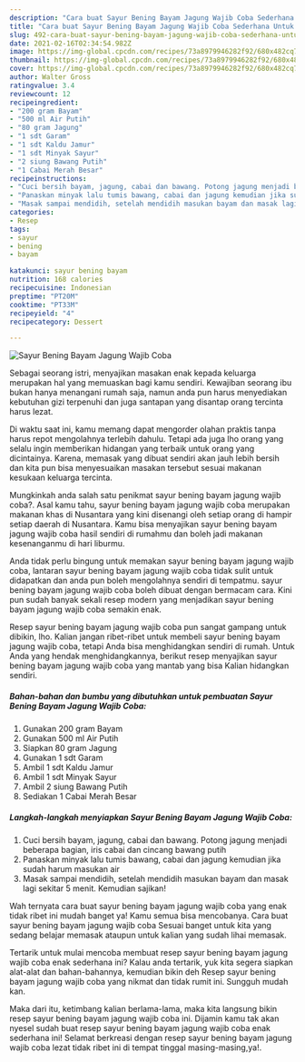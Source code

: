 ```yaml
---
description: "Cara buat Sayur Bening Bayam Jagung Wajib Coba Sederhana Untuk Jualan"
title: "Cara buat Sayur Bening Bayam Jagung Wajib Coba Sederhana Untuk Jualan"
slug: 492-cara-buat-sayur-bening-bayam-jagung-wajib-coba-sederhana-untuk-jualan
date: 2021-02-16T02:34:54.982Z
image: https://img-global.cpcdn.com/recipes/73a8979946282f92/680x482cq70/sayur-bening-bayam-jagung-wajib-coba-foto-resep-utama.jpg
thumbnail: https://img-global.cpcdn.com/recipes/73a8979946282f92/680x482cq70/sayur-bening-bayam-jagung-wajib-coba-foto-resep-utama.jpg
cover: https://img-global.cpcdn.com/recipes/73a8979946282f92/680x482cq70/sayur-bening-bayam-jagung-wajib-coba-foto-resep-utama.jpg
author: Walter Gross
ratingvalue: 3.4
reviewcount: 12
recipeingredient:
- "200 gram Bayam"
- "500 ml Air Putih"
- "80 gram Jagung"
- "1 sdt Garam"
- "1 sdt Kaldu Jamur"
- "1 sdt Minyak Sayur"
- "2 siung Bawang Putih"
- "1 Cabai Merah Besar"
recipeinstructions:
- "Cuci bersih bayam, jagung, cabai dan bawang. Potong jagung menjadi beberapa bagian, iris cabai dan cincang bawang putih"
- "Panaskan minyak lalu tumis bawang, cabai dan jagung kemudian jika sudah harum masukan air"
- "Masak sampai mendidih, setelah mendidih masukan bayam dan masak lagi sekitar 5 menit. Kemudian sajikan!"
categories:
- Resep
tags:
- sayur
- bening
- bayam

katakunci: sayur bening bayam 
nutrition: 168 calories
recipecuisine: Indonesian
preptime: "PT20M"
cooktime: "PT33M"
recipeyield: "4"
recipecategory: Dessert

---
```



![Sayur Bening Bayam Jagung Wajib Coba](https://img-global.cpcdn.com/recipes/73a8979946282f92/680x482cq70/sayur-bening-bayam-jagung-wajib-coba-foto-resep-utama.jpg)

Sebagai seorang istri, menyajikan masakan enak kepada keluarga merupakan hal yang memuaskan bagi kamu sendiri. Kewajiban seorang ibu bukan hanya menangani rumah saja, namun anda pun harus menyediakan kebutuhan gizi terpenuhi dan juga santapan yang disantap orang tercinta harus lezat.

Di waktu  saat ini, kamu memang dapat mengorder olahan praktis tanpa harus repot mengolahnya terlebih dahulu. Tetapi ada juga lho orang yang selalu ingin memberikan hidangan yang terbaik untuk orang yang dicintainya. Karena, memasak yang dibuat sendiri akan jauh lebih bersih dan kita pun bisa menyesuaikan masakan tersebut sesuai makanan kesukaan keluarga tercinta. 



Mungkinkah anda salah satu penikmat sayur bening bayam jagung wajib coba?. Asal kamu tahu, sayur bening bayam jagung wajib coba merupakan makanan khas di Nusantara yang kini disenangi oleh setiap orang di hampir setiap daerah di Nusantara. Kamu bisa menyajikan sayur bening bayam jagung wajib coba hasil sendiri di rumahmu dan boleh jadi makanan kesenanganmu di hari liburmu.

Anda tidak perlu bingung untuk memakan sayur bening bayam jagung wajib coba, lantaran sayur bening bayam jagung wajib coba tidak sulit untuk didapatkan dan anda pun boleh mengolahnya sendiri di tempatmu. sayur bening bayam jagung wajib coba boleh dibuat dengan bermacam cara. Kini pun sudah banyak sekali resep modern yang menjadikan sayur bening bayam jagung wajib coba semakin enak.

Resep sayur bening bayam jagung wajib coba pun sangat gampang untuk dibikin, lho. Kalian jangan ribet-ribet untuk membeli sayur bening bayam jagung wajib coba, tetapi Anda bisa menghidangkan sendiri di rumah. Untuk Anda yang hendak menghidangkannya, berikut resep menyajikan sayur bening bayam jagung wajib coba yang mantab yang bisa Kalian hidangkan sendiri.

<!--inarticleads1-->

##### Bahan-bahan dan bumbu yang dibutuhkan untuk pembuatan Sayur Bening Bayam Jagung Wajib Coba:

1. Gunakan 200 gram Bayam
1. Gunakan 500 ml Air Putih
1. Siapkan 80 gram Jagung
1. Gunakan 1 sdt Garam
1. Ambil 1 sdt Kaldu Jamur
1. Ambil 1 sdt Minyak Sayur
1. Ambil 2 siung Bawang Putih
1. Sediakan 1 Cabai Merah Besar




<!--inarticleads2-->

##### Langkah-langkah menyiapkan Sayur Bening Bayam Jagung Wajib Coba:

1. Cuci bersih bayam, jagung, cabai dan bawang. Potong jagung menjadi beberapa bagian, iris cabai dan cincang bawang putih
1. Panaskan minyak lalu tumis bawang, cabai dan jagung kemudian jika sudah harum masukan air
1. Masak sampai mendidih, setelah mendidih masukan bayam dan masak lagi sekitar 5 menit. Kemudian sajikan!




Wah ternyata cara buat sayur bening bayam jagung wajib coba yang enak tidak ribet ini mudah banget ya! Kamu semua bisa mencobanya. Cara buat sayur bening bayam jagung wajib coba Sesuai banget untuk kita yang sedang belajar memasak ataupun untuk kalian yang sudah lihai memasak.

Tertarik untuk mulai mencoba membuat resep sayur bening bayam jagung wajib coba enak sederhana ini? Kalau anda tertarik, yuk kita segera siapkan alat-alat dan bahan-bahannya, kemudian bikin deh Resep sayur bening bayam jagung wajib coba yang nikmat dan tidak rumit ini. Sungguh mudah kan. 

Maka dari itu, ketimbang kalian berlama-lama, maka kita langsung bikin resep sayur bening bayam jagung wajib coba ini. Dijamin kamu tak akan nyesel sudah buat resep sayur bening bayam jagung wajib coba enak sederhana ini! Selamat berkreasi dengan resep sayur bening bayam jagung wajib coba lezat tidak ribet ini di tempat tinggal masing-masing,ya!.

